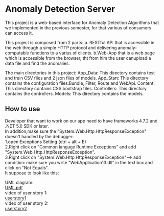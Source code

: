 # Anomaly Detection Server
This project is a web-based interface for Anomaly Detection Algorithms that we implemented in the previous semester, for that various of consumers can access it.

This project is composed  from 2 parts:
   a. RESTful API that is accessible in the web through a simple HTTP protocol and delivering anomaly-computable functions to a varius of clients.
   b.Web-App that is a web page which is accessible from the browser, tht from him the user canupload a data file and find the anomalies.

The main directories in this project:
App_Data:
   This directory contains test and train CSV files and 2 json files of models.
App_Start:
   This directory contains the configuration files:Bundle, Filter, Route and WebApi.
Content:
   This directory contains CSS bootstrap files.
Controllers:
   This directory contains the controllers.
Models:
   This directory contains the models.

## How to use
Developer that want to work on our app need to have frameworks 4.7.2 and .NET 5.0 SDK or later.  
In addition,make sure the "System.Web.Http.HttpResponseException" doesn't handled by the debugger:  
1.open Exceptions Setting (ctrl + alt + E)   
2.Right click on "Common languge Runtime Exceptions" and add "System.Web.Http.HttpResponseException".  
3.Right click on "System.Web.Http.HttpResponseException"--> add condition: make sure you write "WebApplication13.dll" in the text box and click on "Not Equals".  
It suppose to look like this:



UML diagram:  
 [UML.pdf](https://github.com/SapirKro/WebApplication13/blob/master/UML.pdf)  
video of user story 1:  
 [userstory1](https://github.com/SapirKro/Anomaly-Detection-Server/blob/master/userstory1.mp4)  
 video of user story 2:  
[userstory2](https://github.com/SapirKro/Anomaly-Detection-Server/blob/master/userstory2.mp4)
